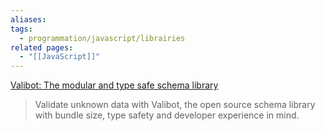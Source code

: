 ```yaml
---
aliases: 
tags:
  - programmation/javascript/librairies
related pages:
  - "[[JavaScript]]"
---
```


[Valibot: The modular and type safe schema library](https://valibot.dev/)
> Validate unknown data with Valibot, the open source schema library with bundle size, type safety and developer experience in mind.

